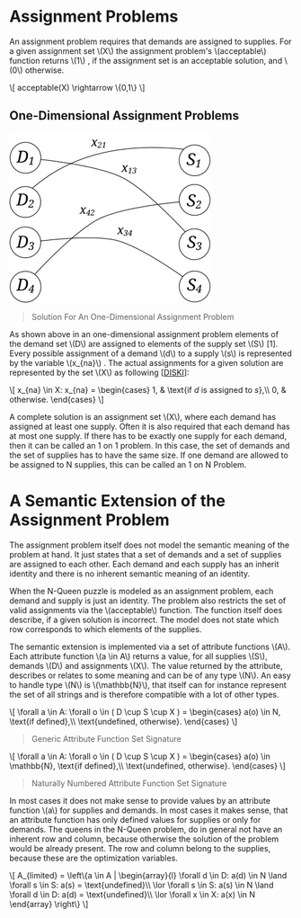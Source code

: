 # Assignment Problems
An assignment problem requires that demands are assigned to supplies.
For a given assignment set \\(X\\) the assignment problem's \\(acceptable\\) function
returns \\(1\\) ,
if the assignment set is an acceptable solution, and \\(0\\) otherwise.

\\[
acceptable(X) \\rightarrow \\{0,1\\}
\\]
## One-Dimensional Assignment Problems
![One-Dimensional Assignment Problems](../../../../../../../../../../src/main/svg/net/splitcells/gel/problem/theory/assignment/problem/index.illustration.svg)
> Solution For An One-Dimensional Assignment Problem

As shown above in an one-dimensional assignment problem
elements of the demand set \\(D\\) are assigned to elements of the supply set
\\(S\\) [1].
Every possible assignment of a demand \\(d\\) to a supply \\(s\\) is represented by the
variable \\(x_{na}\\) .
The actual assignments for a given solution are represented by the set \\(X\\)
as following [[DISKI](../../../../../../../../../../src/main/md/net/splitcells/gel/problem/theory/assignment/problem/bibliography/1995.DISKI.md#pages-12-to-14)]:

\\[
x_{na} \in X: x_{na} =
\\begin{cases}
    1, & \\text{if $d$ is assigned to $s$},\\\\
    0, & otherwise.
    \\end{cases}
\\]

A complete solution is an assignment set \\(X\\),
where each demand has assigned at least one supply.
Often it is also required that each demand has at most one supply.
If there has to be exactly one supply for each demand,
then it can be called an 1 on 1 problem.
In this case, the set of demands and the set of supplies has to have the same
size.
If one demand are allowed to be assigned to N supplies,
this can be called an 1 on N Problem.
# A Semantic Extension of the Assignment Problem
The assignment problem itself does not model the semantic meaning of the problem
at hand.
It just states that a set of demands and a set of supplies are assigned to each
other.
Each demand and each supply has an inherit identity and
there is no inherent semantic meaning of an identity.

When the N-Queen puzzle is modeled as an assignment problem,
each demand and supply is just an identity.
The problem also restricts the set of valid assignments via the \\(acceptable\\)
function.
The function itself does describe, if a given solution is incorrect.
The model does not state which row corresponds to which elements of the
supplies.

The semantic extension is implemented via a set of attribute functions
\\(A\\).
Each attribute function \\(a \\in A\\) returns a value,
for all supplies \\(S\\),
demands \\(D\\) and assignments \\(X\\).
The value returned by the attribute, describes or relates to some meaning and
can be of any type \\(N\\).
An easy to handle type \\(N\\) is \\(\mathbb{N}\\),
that itself can for instance represent the set of all strings and is therefore
compatible with a lot of other types.

\\[
\\forall a \\in A: \\forall o \\in ( D \\cup S \\cup X ) =
\\begin{cases}
    a(o) \\in N, \\text{if defined},\\\\
    \\text{undefined, otherwise}.
    \\end{cases}
\\]
> Generic Attribute Function Set Signature
 
\\[
\\forall a \\in A: \\forall o \\in ( D \\cup S \\cup X ) =
\\begin{cases}
a(o) \\in \mathbb{N}, \\text{if defined},\\\\
\\text{undefined, otherwise}.
\\end{cases}
\\]
> Naturally Numbered Attribute Function Set Signature

In most cases it does not make sense to provide values by an attribute function
\\(a\\) for supplies and demands.
In most cases it makes sense, that an attribute function
has only defined values for supplies or only for demands.
The queens in the N-Queen problem,
do in general not have an inherent row and column,
because otherwise the solution of the problem would be already present.
The row and column belong to the supplies,
because these are the optimization variables.

\\[
A_{limited} =
\\left\\{a \\in A |
\\begin{array}{l}
    \\forall d \\in D: a(d) \\in N \\land \\forall s \\in S: a(s) = \\text{undefined}\\\\
    \\lor \\forall s \\in S: a(s) \\in N \\land \\forall d \\in D: a(d) = \\text{undefined}\\\\
    \\lor \\forall x \\in X: a(x) \\in N
    \\end{array}
\\right\\}
\\]